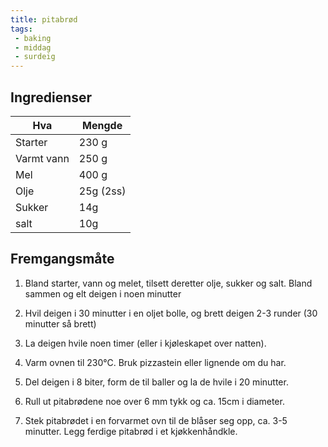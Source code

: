 ```yaml
---
title: pitabrød
tags: 
 - baking 
 - middag 
 - surdeig
---
```


## Ingredienser

Hva		| Mengde 		
---		| ---		
Starter		| 230 g 		 
Varmt vann	| 250 g		 
Mel		| 400 g		
Olje		| 25g (2ss)	
Sukker		| 14g 		
salt		| 10g 		

## Fremgangsmåte

1. Bland starter, vann og melet, tilsett deretter olje, sukker og salt. Bland
sammen og elt deigen i noen minutter

2. Hvil deigen i 30 minutter i en oljet bolle, og brett deigen 2-3 runder (30
minutter så brett)

3. La deigen hvile noen timer (eller i kjøleskapet over natten).

4. Varm ovnen til 230°C. Bruk pizzastein eller lignende om du har.

5. Del deigen i 8 biter, form de til baller og la de hvile i 20 minutter.

6. Rull ut pitabrødene noe over 6 mm tykk og ca. 15cm i diameter.

7. Stek pitabrødet i en forvarmet ovn til de blåser seg opp, ca. 3-5 minutter.
Legg ferdige pitabrød i et kjøkkenhåndkle.
